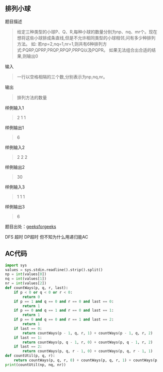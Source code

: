 ## 排列小球

题目描述

> 给定三种类型的小球P、Q、R,每种小球的数量分别为np、nq、mr个。现在想将这些小球排成条直线,但是不允许相同类型的小球相邻,问有多少种排列方法。
> 如:
> 若np=2,nq=1,nr=1,则共有6种排列方式:PQRP,QPRP,PRQP,RPQP,PRPQ以及PQPR。
> 如果无法组合出合适的结果,则输出0

输入

> 一行以空格相隔的三个数,分别表示为np,nq,nr。

输出

> 排列方法的数量

样例输入1

> 2 1 1

样例输出1

> 6

样例输入2

> 2 2 2

样例输出2

> 30

样例输入3

> 1 1 1

样例输出3

> 6

题目出处：[geeksforgeeks](https://practice.geeksforgeeks.org/problems/arrange-balls/0)

DFS 超时
DP超时
但不知为什么用递归能AC

## AC代码

```python
import sys
values = sys.stdin.readline().strip().split()
np = int(values[0])
nq = int(values[1])
nr = int(values[2])
def countWays(p, q, r, last):
    if p < 0 or q < 0 or r < 0:
        return 0
    if p == 1 and q == 0 and r == 0 and last == 0:
        return 1
    if p == 0 and q == 1 and r == 0 and last == 1:
        return 1
    if p == 0 and q == 0 and r == 1 and last == 2:
        return 1
    if last == 0:
        return countWays(p - 1, q, r, 1) + countWays(p - 1, q, r, 2)
    if last == 1:
        return countWays(p, q - 1, r, 0) + countWays(p, q - 1, r, 2)
    if last == 2:
        return countWays(p, q, r - 1, 0) + countWays(p, q, r - 1, 1)
def countUtil(p, q, r):
    return countWays(p, q, r, 0) + countWays(p, q, r, 1) + countWays(p, q, r, 2)
print(countUtil(np, nq, nr))
```